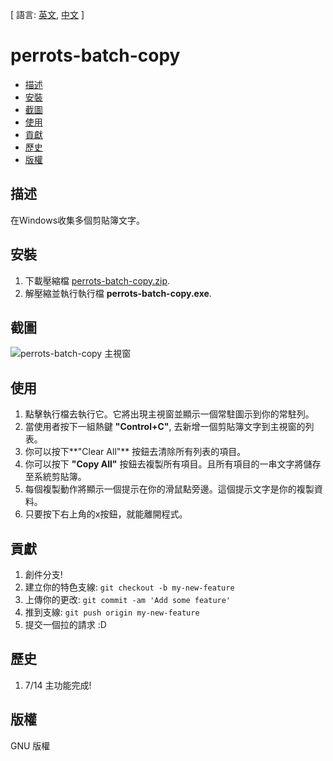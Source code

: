 [ 語言: [英文](README.md), [中文](README-zh.md) ]

# perrots-batch-copy

- [描述](#描述)
- [安裝](#安裝)
- [截圖](#截圖)
- [使用](#使用)
- [貢獻](#貢獻)
- [歷史](#歷史)
- [版權](#版權)

## 描述
在Windows收集多個剪貼簿文字。

## 安裝

1. 下載壓縮檔 [perrots-batch-copy.zip](https://drive.google.com/file/d/0B9-PjjwL3-xYUS1lOGxTbXFSVFE/view?usp=sharing).
2. 解壓縮並執行執行檔 **perrots-batch-copy.exe**.
 
## 截圖
![perrots-batch-copy 主視窗](https://drive.google.com/uc?export=download&id=0B9-PjjwL3-xYcjJ4ZzFLbDRPakU)

## 使用

1. 點擊執行檔去執行它。它將出現主視窗並顯示一個常駐圖示到你的常駐列。
2. 當使用者按下一組熱鍵 **"Control+C"**, 去新增一個剪貼簿文字到主視窗的列表。
3. 你可以按下**"Clear All"** 按鈕去清除所有列表的項目。
4. 你可以按下 **"Copy All"** 按鈕去複製所有項目。且所有項目的一串文字將儲存至系統剪貼簿。
5. 每個複製動作將顯示一個提示在你的滑鼠點旁邊。這個提示文字是你的複製資料。
6. 只要按下右上角的x按鈕，就能離開程式。

## 貢獻

1. 創件分支!
2. 建立你的特色支線: `git checkout -b my-new-feature`
3. 上傳你的更改: `git commit -am 'Add some feature'`
4. 推到支線: `git push origin my-new-feature`
5. 提交一個拉的請求 :D

## 歷史

1. 7/14 主功能完成!

## 版權

GNU 版權
